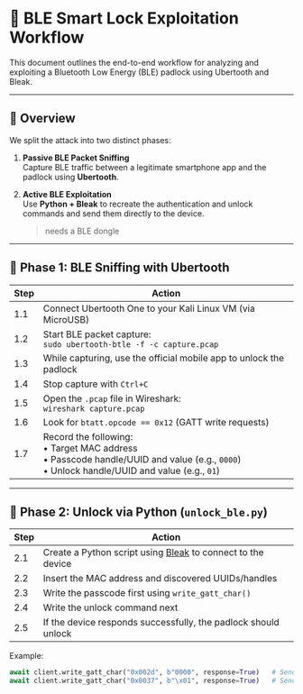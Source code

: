 # 🔐 BLE Smart Lock Exploitation Workflow

This document outlines the end-to-end workflow for analyzing and exploiting a Bluetooth Low Energy (BLE) padlock using Ubertooth and Bleak.

---

## 🧭 Overview

We split the attack into two distinct phases:

1. **Passive BLE Packet Sniffing**  
   Capture BLE traffic between a legitimate smartphone app and the padlock using **Ubertooth**.

2. **Active BLE Exploitation**  
   Use **Python + Bleak** to recreate the authentication and unlock commands and send them directly to the device. 

   > needs a BLE dongle 

---

## 📡 Phase 1: BLE Sniffing with Ubertooth

| Step | Action |
|------|--------|
| 1.1 | Connect Ubertooth One to your Kali Linux VM (via MicroUSB) |
| 1.2 | Start BLE packet capture:<br>`sudo ubertooth-btle -f -c capture.pcap` |
| 1.3 | While capturing, use the official mobile app to unlock the padlock |
| 1.4 | Stop capture with `Ctrl+C` |
| 1.5 | Open the `.pcap` file in Wireshark:<br>`wireshark capture.pcap` |
| 1.6 | Look for `btatt.opcode == 0x12` (GATT write requests) |
| 1.7 | Record the following: <br>• Target MAC address<br>• Passcode handle/UUID and value (e.g., `0000`)<br>• Unlock handle/UUID and value (e.g., `01`) |

---

## 🚀 Phase 2: Unlock via Python (`unlock_ble.py`)

| Step | Action |
|------|--------|
| 2.1 | Create a Python script using [Bleak](https://github.com/hbldh/bleak) to connect to the device |
| 2.2 | Insert the MAC address and discovered UUIDs/handles |
| 2.3 | Write the passcode first using `write_gatt_char()` |
| 2.4 | Write the unlock command next |
| 2.5 | If the device responds successfully, the padlock should unlock |

Example:

```python
await client.write_gatt_char("0x002d", b"0000", response=True)   # Send PIN
await client.write_gatt_char("0x0037", b"\x01", response=True)   # Send unlock command
```